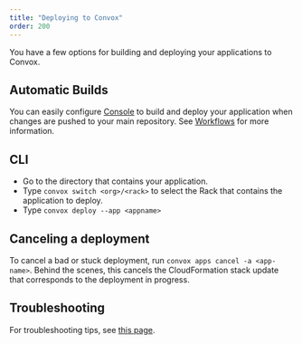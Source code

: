```yaml
---
title: "Deploying to Convox"
order: 200
---
```


You have a few options for building and deploying your applications to Convox.

## Automatic Builds

You can easily configure [Console](https://console.convox.com) to build and deploy your application when changes are pushed to your main repository. See [Workflows](/docs/workflows) for more information.

## CLI

* Go to the directory that contains your application.
* Type `convox switch <org>/<rack>` to select the Rack that contains the application to deploy.
* Type `convox deploy --app <appname>`

## Canceling a deployment

To cancel a bad or stuck deployment, run `convox apps cancel -a <app-name>`. Behind the scenes, this cancels the CloudFormation stack update that corresponds to the deployment in progress.

## Troubleshooting

For troubleshooting tips, see [this page](/docs/troubleshooting/#i-get-an-error-when-i-deploy-my-app-to-convox).
